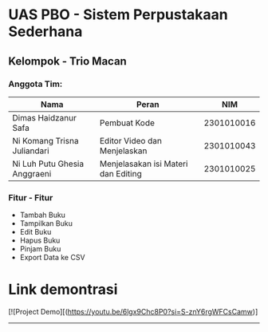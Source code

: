#  UAS PBO - Sistem Perpustakaan Sederhana

## Kelompok - Trio Macan

### Anggota Tim:
| Nama                   | Peran                         | NIM        |
| ---------------------- | ----------------------------- | ---------- | 
| Dimas Haidzanur Safa          | Pembuat Kode   | 2301010016 | 
| Ni Komang Trisna Juliandari   | Editor Video dan Menjelaskan          | 2301010043 | 
| Ni Luh Putu Ghesia Anggraeni       | Menjelasakan isi Materi dan Editing      | 2301010025 | 

### Fitur - Fitur
 - Tambah Buku
 - Tampilkan Buku
 - Edit Buku
 - Hapus Buku
 - Pinjam Buku
 - Export Data ke CSV

# Link demontrasi
[![Project Demo][(https://youtu.be/6lgx9Chc8P0?si=S-znY6rgWFCsCamw)]

---

